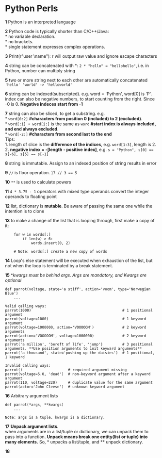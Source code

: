 # Python Perls

**1** Python is an interpreted language

**2** Python code is typically shorter than C/C++/Java:  
	* no variable declaration.  
	* no brackets.  
	* single statement expresses complex operations.

**3** Print(r"user \name"): r will output raw value and ignore escape characters

**4** string can be concatenated with *: ```2 * "hello" = "hellohello"```, i.e. in Python, number can multiply string

**5** two or more string next to each other are automatically concatenated ```'hello' 'world' -> 'helloworld'```

**6** string can be indexed(subscripted). e.g. word = 'Python', word[0] is 'P'. index can also be negative numbers, to start counting from the right. Since -0 is 0. **Negative indeces start from -1**

**7** string can also be sliced, to get a substring. e.g.   
	* ```word[0:2]``` **#characters from position 0 (included) to 2 (excluded)**.  
	* ```word[:i] + word[i:]``` is the same as ```word``` **#start index is always included, and end always excluded**.   
	* ```word[-2:]``` **#characters from second last to the end**   
	Tips:   
	1. length of slice is the **difference of the indices**, e.g. ```word[1:3]```, length is 2.  
	2. **negative index = -[length - positive index]**, e.g. ```s = "Python", s[0] == s[-6], s[5] == s[-1]```

**8** string is immutable. Assign to an indexed position of string results in error

**9** ```//``` is floor operation. ```17 // 3 == 5```

**10** ```**``` is used to calculate powers

**11** ```4 * 3.75 - 1``` operators with mixed type operands convert the integer operands to floating point

**12** list, dictionary is **mutable**. Be aware of passing the same one while the intention is to clone

**13** to make a change of the list that is looping through, first make a copy of it:   
	 
		for w in words[:]
			if len(w) > 6:
				words.insert(0, 2)
		
		# Note: words[:] create a new copy of words

**14** Loop's else statement will be executed when exhaustion of the list, but not when the loop is terminated by a break statement.

**15** **kwargs must be behind *args. Args are mandatory, and Kwargs are optional**

	def parrot(voltage, state='a stiff', action='voom', type='Norwegian Blue')
		...
	
	Valid calling ways:
	parrot(1000)                                          # 1 positional argument
	parrot(voltage=1000)                                  # 1 keyword argument
	parrot(voltage=1000000, action='VOOOOOM')             # 2 keyword arguments
	parrot(action='VOOOOOM', voltage=1000000)             # 2 keyword arguments
	parrot('a million', 'bereft of life', 'jump')         # 3 positional arguments. **Use position arguments to init keyward arguments**
	parrot('a thousand', state='pushing up the daisies')  # 1 positional, 1 keyword
	
	Invalid calling ways:
	parrot()                     # required argument missing
	parrot(voltage=5.0, 'dead')  # non-keyword argument after a keyword argument
	parrot(110, voltage=220)     # duplicate value for the same argument
	parrot(actor='John Cleese')  # unknown keyword argument

**16** Arbitrary argument lists
	
	def parrot(*args, **kwargs)
		...
	
	Note: args is a tuple. kwargs is a dictionary.

**17** **Unpack argument lists.**  
when arguments are in a list/tuple or dictionary, we can unpack them to pass into a function. **Unpack means break one entity(list or tuple) into many elements.** So, * unpacks a list/tuple, and ** unpack dictionary.

**18** 

	  


 
